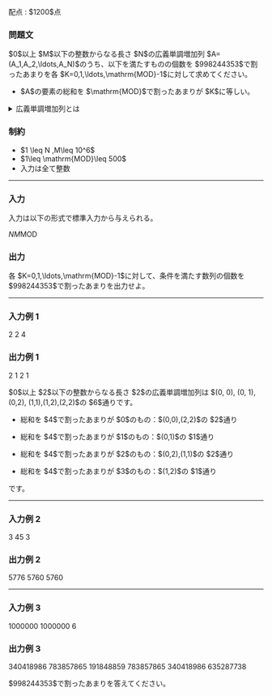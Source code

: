 
<div>

<span>

<span>

<p>
配点 : $1200$点
</p>

<div>

<section>

### **問題文**

<p>
$0$以上 $M$以下の整数からなる長さ $N$の広義単調増加列 $A=(A_1,A_2,\ldots,A_N)$のうち、以下を満たすものの個数を $998244353$で割ったあまりを各 $K=0,1,\ldots,\mathrm{MOD}-1$に対して求めてください。
</p>

<ul>

<li>
$A$の要素の総和を $\mathrm{MOD}$で割ったあまりが $K$に等しい。
</li>

</ul>

<details>

<summary>
広義単調増加列とは
</summary>
ある数列 $B$について、 $B$の長さを $|B|$としたとき、全ての整数 $i$($1 \le i \le |B| - 1$) について、 $B_i \leq B_{i+1}$が成り立つとき、またそのときに限って、 $B$は広義単調増加列です。

</details>

</section>

</div>

<div>

<section>

### **制約**

<ul>

<li>
$1 \leq N ,M\leq 10^6$
</li>

<li>
$1\leq \mathrm{MOD}\leq 500$
</li>

<li>
入力は全て整数
</li>

</ul>

</section>

</div>

---

<div>

<div>

<section>

### **入力**

<p>
入力は以下の形式で標準入力から与えられる。
</p>

<div>

$N$$M$$\mathrm{MOD}$
</div>

</section>

</div>

<div>

<section>

### **出力**

<p>
各 $K=0,1,\ldots,\mathrm{MOD}-1$に対して、条件を満たす数列の個数を $998244353$で割ったあまりを出力せよ。
</p>

</section>

</div>

</div>

---

<div>

<section>

### **入力例 1**

<div>

2 2 4

</div>

</section>

</div>

<div>

<section>

### **出力例 1**

<div>

2 1 2 1

</div>

<p>
$0$以上 $2$以下の整数からなる長さ $2$の広義単調増加列は $(0, 0), (0, 1),(0,2), (1,1),(1,2),(2,2)$の $6$通りです。
</p>

<ul>

<li>

<p>
総和を $4$で割ったあまりが $0$のもの：$(0,0),(2,2)$の $2$通り
</p>

</li>

<li>

<p>
総和を $4$で割ったあまりが $1$のもの：$(0,1)$の $1$通り
</p>

</li>

<li>

<p>
総和を $4$で割ったあまりが $2$のもの：$(0,2),(1,1)$の $2$通り
</p>

</li>

<li>

<p>
総和を $4$で割ったあまりが $3$のもの：$(1,2)$の $1$通り
</p>

</li>

</ul>

<p>
です。
</p>

</section>

</div>

---

<div>

<section>

### **入力例 2**

<div>

3 45 3

</div>

</section>

</div>

<div>

<section>

### **出力例 2**

<div>

5776 5760 5760

</div>

</section>

</div>

---

<div>

<section>

### **入力例 3**

<div>

1000000 1000000 6

</div>

</section>

</div>

<div>

<section>

### **出力例 3**

<div>

340418986 783857865 191848859 783857865 340418986 635287738

</div>

<p>
$998244353$で割ったあまりを答えてください。
</p>

</section>

</div>

</span>

</span>

</div>
